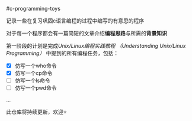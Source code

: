#c-programming-toys

记录一些在复习巩固c语言编程的过程中编写的有意思的程序

对于每一个程序都会有一篇简短的文章介绍**编程思路**与所需的**背景知识**

第一阶段的计划是完成*Unix/Linux编程实践教程
（Understanding Unix/Linux Programming）* 中提到的所有编程任务，包括：

- [x] 仿写一个who命令
- [x] 仿写一个cp命令
- [ ] 仿写一个ls命令
- [ ] 仿写一个pwd命令

...

此仓库将持续更新，欢迎⭐